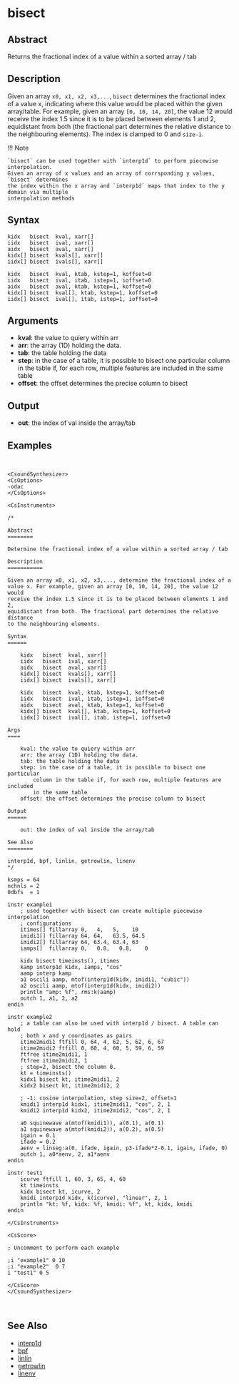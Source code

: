 # bisect

## Abstract

Returns the fractional index of a value within a sorted array / tab

## Description

Given an array ``x0, x1, x2, x3,...``, `bisect` determines the fractional index of a
value x, indicating where this value would be placed within the given array/table. 
For example, given an array ``[0, 10, 14, 20]``, the value 12 would
receive the index 1.5 since it is to be placed between elements 1 and 2,
equidistant from both (the fractional part determines the relative distance
to the neighbouring elements). The index is clamped to 0 and ``size-1``. 

!!! Note

    `bisect` can be used together with `interp1d` to perform piecewise interpolation.
    Given an array of x values and an array of corrsponding y values, `bisect` determines
    the index within the x array and `interp1d` maps that index to the y domain via multiple
    interpolation methods
    
## Syntax

```csound
kidx   bisect  kval, xarr[]
iidx   bisect  ival, xarr[]
aidx   bisect  aval, xarr[]
kidx[] bisect  kvals[], xarr[]
iidx[] bisect  ivals[], xarr[]

kidx   bisect  kval, ktab, kstep=1, koffset=0
iidx   bisect  ival, itab, istep=1, ioffset=0
aidx   bisect  aval, ktab, kstep=1, koffset=0
kidx[] bisect  kval[], ktab, kstep=1, koffset=0
iidx[] bisect  ival[], itab, istep=1, ioffset=0
```
    
## Arguments

* **kval**: the value to quiery within arr  
* **arr**: the array (1D) holding the data. 
* **tab**: the table holding the data
* **step**: in the case of a table, it is possible to bisect one particular
    column in the table if, for each row, multiple features are included
    in the same table
* **offset**: the offset determines the precise column to bisect


## Output

* **out**: the index of val inside the array/tab  
  

## Examples

```csound


<CsoundSynthesizer>
<CsOptions>
-odac
</CsOptions>

<CsInstruments>

/*

Abstract
========

Determine the fractional index of a value within a sorted array / tab

Description
===========

Given an array x0, x1, x2, x3,..., determine the fractional index of a
value x. For example, given an array [0, 10, 14, 20], the value 12 would
receive the index 1.5 since it is to be placed between elements 1 and 2,
equidistant from both. The fractional part determines the relative distance
to the neighbouring elements.

Syntax
======

    kidx   bisect  kval, xarr[]
    iidx   bisect  ival, xarr[]
    aidx   bisect  aval, xarr[]
    kidx[] bisect  kvals[], xarr[]
    iidx[] bisect  ivals[], xarr[]

    kidx   bisect  kval, ktab, kstep=1, koffset=0
    iidx   bisect  ival, itab, istep=1, ioffset=0
    aidx   bisect  aval, ktab, kstep=1, koffset=0
    kidx[] bisect  kval[], ktab, kstep=1, koffset=0
    iidx[] bisect  ival[], itab, istep=1, ioffset=0

Args
====

    kval: the value to quiery within arr  
    arr: the array (1D) holding the data. 
    tab: the table holding the data
    step: in the case of a table, it is possible to bisect one particular
        column in the table if, for each row, multiple features are included
        in the same table
    offset: the offset determines the precise column to bisect
        
Output
======

    out: the index of val inside the array/tab  

See Also
========

interp1d, bpf, linlin, getrowlin, linenv
*/

ksmps = 64
nchnls = 2
0dbfs  = 1

instr example1
    ; used together with bisect can create multiple piecewise interpolation
    ; configurations
    itimes[] fillarray 0,   4,   5,    10
    imidi1[] fillarray 64, 64,   63.5, 64.5
    imidi2[] fillarray 64, 63.4, 63.4, 63
    iamps[]  fillarray 0,   0.8,   0.8,    0

    kidx bisect timeinsts(), itimes
    kamp interp1d kidx, iamps, "cos"
    aamp interp kamp
    a1 oscili aamp, mtof(interp1d(kidx, imidi1, "cubic"))
    a2 oscili aamp, mtof(interp1d(kidx, imidi2))
    println "amp: %f", rms:k(aamp)
    outch 1, a1, 2, a2
endin

instr example2
    ; a table can also be used with interp1d / bisect. A table can hold
    ; both x and y coordinates as pairs
    itime2midi1 ftfill 0, 64, 4, 62, 5, 62, 6, 67
    itime2midi2 ftfill 0, 60, 4, 60, 5, 59, 6, 59
    ftfree itime2midi1, 1
    ftfree itime2midi2, 1
    ; step=2, bisect the column 0.
    kt = timeinsts() 
    kidx1 bisect kt, itime2midi1, 2
    kidx2 bisect kt, itime2midi2, 2
        
    ; -1: cosine interpolation, step size=2, offset=1
    kmidi1 interp1d kidx1, itime2midi1, "cos", 2, 1
    kmidi2 interp1d kidx2, itime2midi2, "cos", 2, 1
        
    a0 squinewave a(mtof(kmidi1)), a(0.1), a(0.1)
    a1 squinewave a(mtof(kmidi2)), a(0.2), a(0.5)
    igain = 0.1
    ifade = 0.2
    aenv = linseg:a(0, ifade, igain, p3-ifade*2-0.1, igain, ifade, 0)
    outch 1, a0*aenv, 2, a1*aenv
endin

instr test1
    icurve ftfill 1, 60, 3, 65, 4, 60
    kt timeinsts
    kidx bisect kt, icurve, 2
    kmidi interp1d kidx, k(icurve), "linear", 2, 1
    println "kt: %f, kidx: %f, kmidi: %f", kt, kidx, kmidi
endin

</CsInstruments>

<CsScore>

; Uncomment to perform each example

;i "example1" 0 10
;i "example2"  0 7
i "test1" 0 5

</CsScore>
</CsoundSynthesizer>



```


## See Also

* [interp1d](interp1d.md)
* [bpf](https://csound.com/docs/manual/bpf.html)
* [linlin](https://csound.com/docs/manual/linlin.html)
* [getrowlin](https://csound.com/docs/manual/getrowlin.html)
* [linenv](linenv.md)

